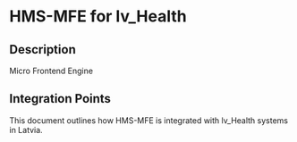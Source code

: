 # HMS-MFE for lv_Health

## Description

Micro Frontend Engine

## Integration Points

This document outlines how HMS-MFE is integrated with lv_Health systems in Latvia.
